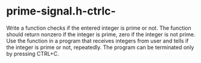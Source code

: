 # prime-signal.h-ctrlc-
Write a function checks if the entered integer is prime or not. The function should return nonzero if the integer is prime, zero if the integer is not prime. Use the function in a program that receives integers from user and tells if the integer is prime or not, repeatedly. The program can be terminated only by pressing CTRL+C.
